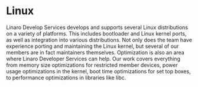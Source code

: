 # Linux

Linaro Develop Services develops and supports several Linux distributions on a variety of platforms. This includes bootloader and Linux kernel ports, as well as integration into various distributions. Not only does the team have experience porting and maintaining the Linux kernel, but several of our members are in fact maintainers themselves. Optimization is also an area where Linaro Developer Services can help. Our work covers everything from memory size optimizations for restricted member devices, power usage optimizations in the kernel, boot time optimizations for set top boxes, to performance optimizations in libraries like libc.  
